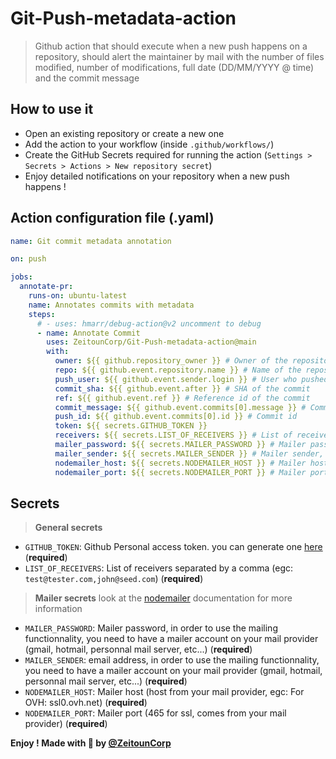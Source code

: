 # Git-Push-metadata-action

> Github action that should execute when a new push happens on a repository, should alert the maintainer by mail with the number of files modified, number of modifications, full date (DD/MM/YYYY @ time) and the commit message

## How to use it

- Open an existing repository or create a new one
- Add the action to your workflow (inside `.github/workflows/`)
- Create the GitHub Secrets required for running the action (`Settings > Secrets > Actions > New repository secret`)
- Enjoy detailed notifications on your repository when a new push happens !

## Action configuration file (.yaml)

```yml
name: Git commit metadata annotation

on: push

jobs:
  annotate-pr:
    runs-on: ubuntu-latest
    name: Annotates commits with metadata
    steps:
      # - uses: hmarr/debug-action@v2 uncomment to debug
      - name: Annotate Commit
        uses: ZeitounCorp/Git-Push-metadata-action@main
        with:
          owner: ${{ github.repository_owner }} # Owner of the repository
          repo: ${{ github.event.repository.name }} # Name of the repository where the push happened
          push_user: ${{ github.event.sender.login }} # User who pushed
          commit_sha: ${{ github.event.after }} # SHA of the commit
          ref: ${{ github.event.ref }} # Reference id of the commit
          commit_message: ${{ github.event.commits[0].message }} # Commit message
          push_id: ${{ github.event.commits[0].id }} # Commit id
          token: ${{ secrets.GITHUB_TOKEN }}
          receivers: ${{ secrets.LIST_OF_RECEIVERS }} # List of receivers, it's a secret
          mailer_password: ${{ secrets.MAILER_PASSWORD }} # Mailer password, it's a secret
          mailer_sender: ${{ secrets.MAILER_SENDER }} # Mailer sender, it's a secret
          nodemailer_host: ${{ secrets.NODEMAILER_HOST }} # Mailer host (host from your mail provider), it's a secret
          nodemailer_port: ${{ secrets.NODEMAILER_PORT }} # Mailer port (465 for ssl, comes from your mail provider), it's a secret
```

## Secrets

> **General secrets**

- `GITHUB_TOKEN`: Github Personal access token. you can generate one [here](https://github.com/settings/tokens) (**required**)
- `LIST_OF_RECEIVERS`: List of receivers separated by a comma (egc: `test@tester.com,john@seed.com`) (**required**)

> **Mailer secrets** look at the [nodemailer](https://nodemailer.com/about/) documentation for more information

- `MAILER_PASSWORD`: Mailer password, in order to use the mailing functionnality, you need to have a mailer account on your mail provider (gmail, hotmail, personnal mail server, etc...) (**required**)
- `MAILER_SENDER`: email address, in order to use the mailing functionnality, you need to have a mailer account on your mail provider (gmail, hotmail, personnal mail server, etc...) (**required**)
- `NODEMAILER_HOST`: Mailer host (host from your mail provider, egc: For OVH: ssl0.ovh.net) (**required**)
- `NODEMAILER_PORT`: Mailer port (465 for ssl, comes from your mail provider) (**required**)

**Enjoy ! Made with 🖤 by [@ZeitounCorp](https://github.com/ZeitounCorp)**
